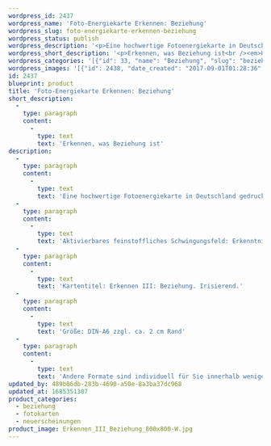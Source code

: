 ```yaml
---
wordpress_id: 2437
wordpress_name: 'Foto-Energiekarte Erkennen: Beziehung'
wordpress_slug: foto-energiekarte-erkennen-beziehung
wordpress_status: publish
wordpress_description: '<p>Eine hochwertige Fotoenergiekarte in Deutschland gedruckt und in Handarbeit laminiert. Sie ist in Postkartengröße (DIN-A6) gut zu transportieren und kann auch auf den Körper aufgelegt werden.</p><p>Aktivierbares feinstoffliches Schwingungsfeld: Erkenntnis - Menschheit als Gruppe - Einfluss nehmen - beeinflusst werden - Beziehung. Sich selbst als Teil der sozialen Gemeinschaft erkennen. Ein Teil eines Ganzen zu sein, welcher beeinflusst wird durch andere und selbst Einfluss auf andere hat. Diese Gesamtheit als Beziehungsgefüge erkennen. Beziehung im einzelnen und in der Gesamtheit erkennen.</p><p>Kartentitel: Erkennen III: Beziehung. Irisierend.</p><p>Größe: DIN-A6 zzgl. ca. 2 cm Rand<br />Andere Formate sind individuell für Sie innerhalb weniger Tage herstellbar. Bitte kontaktieren Sie uns hierfür unter <a href="mailto:info@elvedenverlag.de">info@elvedenverlag.de</a>.</p><p><a href="https://my.feenbaum.de/anwendung-energiebilder-foto-laminiert/">Anwendungshinweise</a>      <a href="https://my.feenbaum.de/produktinformationen-fotokarten/">Produktinformationen</a></p>'
wordpress_short_description: '<p>Erkennen, was Beziehung ist<br /><em>Hinweis: Reales Produkt wird ohne das Wasserzeichen „Elveden Verlag Energiebild“ geliefert</em></p>'
wordpress_categories: '[{"id": 33, "name": "Beziehung", "slug": "beziehung"}, {"id": 23, "name": "Fotokarten", "slug": "fotokarten"}, {"id": 66, "name": "Neuerscheinungen", "slug": "neuerscheinungen"}]'
wordpress_images: '[{"id": 2438, "date_created": "2017-09-01T01:28:36", "date_created_gmt": "2017-08-31T21:28:36", "date_modified": "2017-09-01T01:28:36", "date_modified_gmt": "2017-08-31T21:28:36", "src": "https://my.feenbaum.de/wp-content/uploads/2017/08/Erkennen_III_Beziehung_800x800-W.jpg", "name": "Erkennen_III_Beziehung_800x800-W", "alt": ""}]'
id: 2437
blueprint: product
title: 'Foto-Energiekarte Erkennen: Beziehung'
short_description:
  -
    type: paragraph
    content:
      -
        type: text
        text: 'Erkennen, was Beziehung ist'
description:
  -
    type: paragraph
    content:
      -
        type: text
        text: 'Eine hochwertige Fotoenergiekarte in Deutschland gedruckt und in Handarbeit laminiert. Sie ist in Postkartengröße (DIN-A6) gut zu transportieren und kann auch auf den Körper aufgelegt werden.'
  -
    type: paragraph
    content:
      -
        type: text
        text: 'Aktivierbares feinstoffliches Schwingungsfeld: Erkenntnis - Menschheit als Gruppe - Einfluss nehmen - beeinflusst werden - Beziehung. Sich selbst als Teil der sozialen Gemeinschaft erkennen. Ein Teil eines Ganzen zu sein, welcher beeinflusst wird durch andere und selbst Einfluss auf andere hat. Diese Gesamtheit als Beziehungsgefüge erkennen. Beziehung im einzelnen und in der Gesamtheit erkennen.'
  -
    type: paragraph
    content:
      -
        type: text
        text: 'Kartentitel: Erkennen III: Beziehung. Irisierend.'
  -
    type: paragraph
    content:
      -
        type: text
        text: 'Größe: DIN-A6 zzgl. ca. 2 cm Rand'
  -
    type: paragraph
    content:
      -
        type: text
        text: 'Andere Formate sind individuell für Sie innerhalb weniger Tage herstellbar. Bitte kontaktieren Sie uns hierfür unter info@elvedenverlag.de.'
updated_by: 489b06db-283b-4690-a50e-8a3ba37dc968
updated_at: 1685351307
product_categories:
  - beziehung
  - fotokarten
  - neuerscheinungen
product_image: Erkennen_III_Beziehung_800x800-W.jpg
---
```

